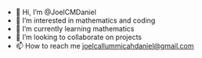 - 👋 Hi, I’m @JoelCMDaniel
- 👀 I’m interested in mathematics and coding
- 🌱 I’m currently learning mathematics
- 💞️ I’m looking to collaborate on projects
- 📫 How to reach me joelcallummicahdaniel@gmail.com

<!---
JoelCMDaniel/JoelCMDaniel is a ✨ special ✨ repository because its `README.md` (this file) appears on your GitHub profile.
You can click the Preview link to take a look at your changes.
--->
